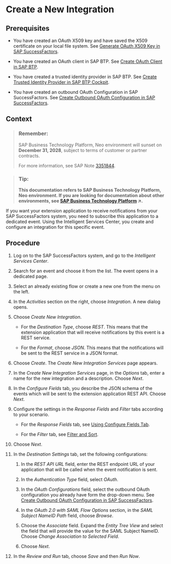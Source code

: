 <!-- loio3abd9ceaa2a440119d044bf68f816596 -->

# Create a New Integration



<a name="loio3abd9ceaa2a440119d044bf68f816596__prereq_g2v_sny_kcb"/>

## Prerequisites

-   You have created an OAuth X509 key and have saved the X509 certificate on your local file system. See [Generate OAuth X509 Key in SAP SuccessFactors](generate-oauth-x509-key-in-sap-successfactors-f636503.md).

-   You have created an OAuth client in SAP BTP. See [Create OAuth Client in SAP BTP](create-oauth-client-in-sap-btp-67f43e2.md).

-   You have created a trusted identity provider in SAP BTP. See [Create Trusted Identity Provider in SAP BTP Cockpit](create-trusted-identity-provider-in-sap-btp-cockpit-83e5ad2.md).

-   You have created an outbound OAuth Configuration in SAP SuccessFactors. See [Create Outbound OAuth Configuration in SAP SuccessFactors](create-outbound-oauth-configuration-in-sap-successfactors-2fcdea4.md).




## Context

> ### Remember:  
> SAP Business Technology Platform, Neo environment will sunset on **December 31, 2028**, subject to terms of customer or partner contracts.
> 
> For more information, see SAP Note [3351844](https://launchpad.support.sap.com/#/notes/3351844).

> ### Tip:  
> **This documentation refers to SAP Business Technology Platform, Neo environment. If you are looking for documentation about other environments, see [SAP Business Technology Platform](https://help.sap.com/viewer/65de2977205c403bbc107264b8eccf4b/Cloud/en-US/6a2c1ab5a31b4ed9a2ce17a5329e1dd8.html "SAP Business Technology Platform (SAP BTP) is an integrated offering comprised of four technology portfolios: database and data management, application development and integration, analytics, and intelligent technologies. The platform offers users the ability to turn data into business value, compose end-to-end business processes, and build and extend SAP applications quickly.") :arrow_upper_right:.**

If you want your extension application to receive notifications from your SAP SuccessFactors system, you need to subscribe this application to a dedicated event. Using the Intelligent Services Center, you create and configure an integration for this specific event.



## Procedure

1.  Log on to the SAP SuccessFactors system, and go to the *Intelligent Services Center*.

2.  Search for an event and choose it from the list. The event opens in a dedicated page.

3.  Select an already existing flow or create a new one from the menu on the left.

4.  In the *Activities* section on the right, choose *Integration*. A new dialog opens.

5.  Choose *Create New Integration*.

    -   For the *Destination Type*, choose *REST*. This means that the extension application that will receive notifications by this event is a REST service.

    -   For the *Format*, choose *JSON*. This means that the notifications will be sent to the REST service in a JSON format.


6.  Choose *Create*. The *Create New Integration Services* page appears.

7.  In the *Create New Integration Services* page, in the *Options* tab, enter a name for the new integration and a description. Choose *Next*.

8.  In the *Configure Fields* tab, you describe the JSON schema of the events which will be sent to the extension application REST API. Choose *Next*.

9.  Configure the settings in the *Response Fields* and *Filter* tabs according to your scenario.

    -   For the *Response Fields* tab, see [Using Configure Fields Tab](https://help.sap.com/viewer/60ba370328e0485797adde67aee846a0/LATEST/en-US/441dd33bd9ff4facaa4ccd9d0970408e.html).

    -   For the *Filter* tab, see [Filter and Sort](https://help.sap.com/viewer/60ba370328e0485797adde67aee846a0/LATEST/en-US/e3d79b3999e84ee7aad3e4f243847d3b.html).


10. Choose *Next*.

11. In the *Destination Settings* tab, set the following configurations:

    1.  In the *REST API URL* field, enter the REST endpoint URL of your application that will be called when the event notification is sent.

    2.  In the *Authentication Type* field, select *OAuth*.
    3.  In the *OAuth Configurations* field, select the outbound OAuth configuration you already have form the drop-down menu. See [Create Outbound OAuth Configuration in SAP SuccessFactors](create-outbound-oauth-configuration-in-sap-successfactors-2fcdea4.md).
    4.  In the *OAuth 2.0 with SAML Flow Options* section, in the *SAML Subject NameID Path* field, choose *Browse*.

    5.  Choose the *Associatе* field. Expand the *Entity Tree View* and select the field that will provide the value for the SAML Subject NameID. Choose *Change Association to Selected Field*.

    6.  Choose *Next*.


12. In the *Review and Run* tab, choose *Save* and then *Run Now*.


